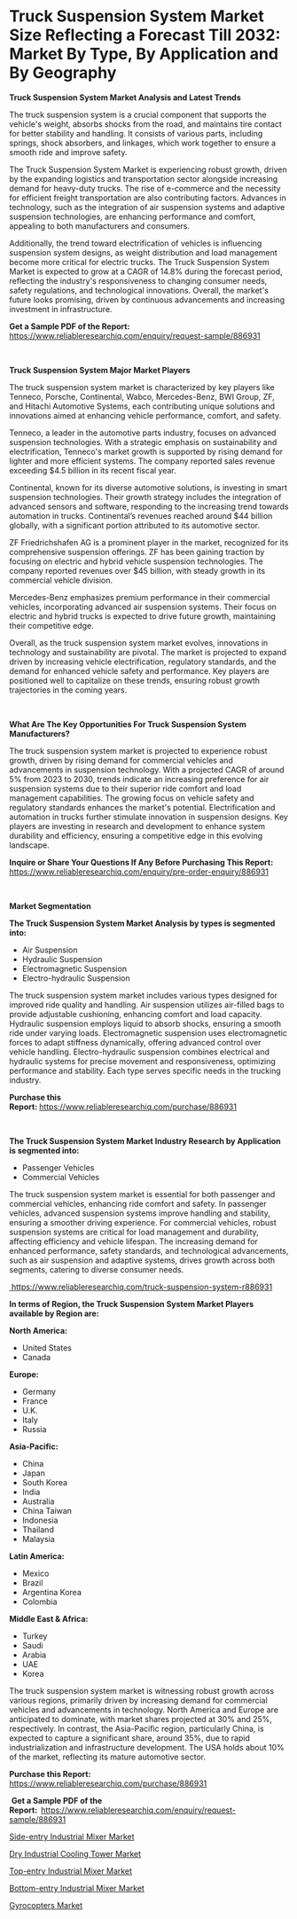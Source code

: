 <p><h1>Truck Suspension System Market Size Reflecting a Forecast Till 2032: Market By Type, By Application and By Geography</h1></p><p><strong>Truck Suspension System Market Analysis and Latest Trends</strong></p>
<p><p>The truck suspension system is a crucial component that supports the vehicle's weight, absorbs shocks from the road, and maintains tire contact for better stability and handling. It consists of various parts, including springs, shock absorbers, and linkages, which work together to ensure a smooth ride and improve safety. </p><p>The Truck Suspension System Market is experiencing robust growth, driven by the expanding logistics and transportation sector alongside increasing demand for heavy-duty trucks. The rise of e-commerce and the necessity for efficient freight transportation are also contributing factors. Advances in technology, such as the integration of air suspension systems and adaptive suspension technologies, are enhancing performance and comfort, appealing to both manufacturers and consumers.</p><p>Additionally, the trend toward electrification of vehicles is influencing suspension system designs, as weight distribution and load management become more critical for electric trucks. The Truck Suspension System Market is expected to grow at a CAGR of 14.8% during the forecast period, reflecting the industry's responsiveness to changing consumer needs, safety regulations, and technological innovations. Overall, the market's future looks promising, driven by continuous advancements and increasing investment in infrastructure.</p></p>
<p><strong>Get a Sample PDF of the Report:&nbsp;</strong> <a href="https://www.reliableresearchiq.com/enquiry/request-sample/886931?utm_campaign=3370&utm_medium=2&utm_source=Github&utm_content=ia&utm_term=30032025&utm_id=truck-suspension-system">https://www.reliableresearchiq.com/enquiry/request-sample/886931</a></p>
<p>&nbsp;</p>
<p><strong>Truck Suspension System Major Market Players</strong></p>
<p><p>The truck suspension system market is characterized by key players like Tenneco, Porsche, Continental, Wabco, Mercedes-Benz, BWI Group, ZF, and Hitachi Automotive Systems, each contributing unique solutions and innovations aimed at enhancing vehicle performance, comfort, and safety.</p><p>Tenneco, a leader in the automotive parts industry, focuses on advanced suspension technologies. With a strategic emphasis on sustainability and electrification, Tenneco's market growth is supported by rising demand for lighter and more efficient systems. The company reported sales revenue exceeding $4.5 billion in its recent fiscal year.</p><p>Continental, known for its diverse automotive solutions, is investing in smart suspension technologies. Their growth strategy includes the integration of advanced sensors and software, responding to the increasing trend towards automation in trucks. Continental’s revenues reached around $44 billion globally, with a significant portion attributed to its automotive sector.</p><p>ZF Friedrichshafen AG is a prominent player in the market, recognized for its comprehensive suspension offerings. ZF has been gaining traction by focusing on electric and hybrid vehicle suspension technologies. The company reported revenues over $45 billion, with steady growth in its commercial vehicle division.</p><p>Mercedes-Benz emphasizes premium performance in their commercial vehicles, incorporating advanced air suspension systems. Their focus on electric and hybrid trucks is expected to drive future growth, maintaining their competitive edge. </p><p>Overall, as the truck suspension system market evolves, innovations in technology and sustainability are pivotal. The market is projected to expand driven by increasing vehicle electrification, regulatory standards, and the demand for enhanced vehicle safety and performance. Key players are positioned well to capitalize on these trends, ensuring robust growth trajectories in the coming years.</p></p>
<p>&nbsp;</p>
<p><strong>What Are The Key Opportunities For Truck Suspension System Manufacturers?</strong></p>
<p><p>The truck suspension system market is projected to experience robust growth, driven by rising demand for commercial vehicles and advancements in suspension technology. With a projected CAGR of around 5% from 2023 to 2030, trends indicate an increasing preference for air suspension systems due to their superior ride comfort and load management capabilities. The growing focus on vehicle safety and regulatory standards enhances the market's potential. Electrification and automation in trucks further stimulate innovation in suspension designs. Key players are investing in research and development to enhance system durability and efficiency, ensuring a competitive edge in this evolving landscape.</p></p>
<p><strong>Inquire or Share Your Questions If Any Before Purchasing This Report:</strong> <a href="https://www.reliableresearchiq.com/enquiry/pre-order-enquiry/886931?utm_campaign=3370&utm_medium=2&utm_source=Github&utm_content=ia&utm_term=30032025&utm_id=truck-suspension-system">https://www.reliableresearchiq.com/enquiry/pre-order-enquiry/886931</a></p>
<p>&nbsp;</p>
<p><strong>Market Segmentation</strong></p>
<p><strong>The Truck Suspension System Market Analysis by types is segmented into:</strong></p>
<p><ul><li>Air Suspension</li><li>Hydraulic Suspension</li><li>Electromagnetic Suspension</li><li>Electro-hydraulic Suspension</li></ul></p>
<p><p>The truck suspension system market includes various types designed for improved ride quality and handling. Air suspension utilizes air-filled bags to provide adjustable cushioning, enhancing comfort and load capacity. Hydraulic suspension employs liquid to absorb shocks, ensuring a smooth ride under varying loads. Electromagnetic suspension uses electromagnetic forces to adapt stiffness dynamically, offering advanced control over vehicle handling. Electro-hydraulic suspension combines electrical and hydraulic systems for precise movement and responsiveness, optimizing performance and stability. Each type serves specific needs in the trucking industry.</p></p>
<p><strong>Purchase this Report:&nbsp;</strong><a href="https://www.reliableresearchiq.com/purchase/886931?utm_campaign=3370&utm_medium=2&utm_source=Github&utm_content=ia&utm_term=30032025&utm_id=truck-suspension-system">https://www.reliableresearchiq.com/purchase/886931</a></p>
<p>&nbsp;</p>
<p><strong>The Truck Suspension System Market Industry Research by Application is segmented into:</strong></p>
<p><ul><li>Passenger Vehicles</li><li>Commercial Vehicles</li></ul></p>
<p><p>The truck suspension system market is essential for both passenger and commercial vehicles, enhancing ride comfort and safety. In passenger vehicles, advanced suspension systems improve handling and stability, ensuring a smoother driving experience. For commercial vehicles, robust suspension systems are critical for load management and durability, affecting efficiency and vehicle lifespan. The increasing demand for enhanced performance, safety standards, and technological advancements, such as air suspension and adaptive systems, drives growth across both segments, catering to diverse consumer needs.</p></p>
<p><a href="https://www.reliableresearchiq.com/truck-suspension-system-r886931?utm_campaign=3370&utm_medium=2&utm_source=Github&utm_content=ia&utm_term=30032025&utm_id=truck-suspension-system">&nbsp;https://www.reliableresearchiq.com/truck-suspension-system-r886931</a></p>
<p><strong>In terms of Region, the Truck Suspension System Market Players available by Region are:</strong></p>
<p>
    <p> <strong> North America: </strong>
        <ul>
            <li>United States</li>
            <li>Canada</li>
        </ul>
        </p> 
    <p> <strong> Europe: </strong>
        <ul>
            <li>Germany</li>
            <li>France</li>
            <li>U.K.</li>
            <li>Italy</li>
            <li>Russia</li>
        </ul>
        </p> 
    <p> <strong> Asia-Pacific: </strong>
        <ul>
            <li>China</li>
            <li>Japan</li>
            <li>South Korea</li>
            <li>India</li>
            <li>Australia</li>
            <li>China Taiwan</li>
            <li>Indonesia</li>
            <li>Thailand</li>
            <li>Malaysia</li>
        </ul>
        </p> 
    <p> <strong> Latin America: </strong>
        <ul>
            <li>Mexico</li>
            <li>Brazil</li>
            <li>Argentina Korea</li>
            <li>Colombia</li>
        </ul>
        </p> 
    <p> <strong> Middle East & Africa: </strong>
        <ul>
            <li>Turkey</li>
            <li>Saudi</li>
            <li>Arabia</li>
            <li>UAE</li>
            <li>Korea</li>
        </ul>
    </p>
    </p>
<p><p>The truck suspension system market is witnessing robust growth across various regions, primarily driven by increasing demand for commercial vehicles and advancements in technology. North America and Europe are anticipated to dominate, with market shares projected at 30% and 25%, respectively. In contrast, the Asia-Pacific region, particularly China, is expected to capture a significant share, around 35%, due to rapid industrialization and infrastructure development. The USA holds about 10% of the market, reflecting its mature automotive sector.</p></p>
<p><strong>Purchase this Report: </strong><a href="https://www.reliableresearchiq.com/purchase/886931?utm_campaign=3370&utm_medium=2&utm_source=Github&utm_content=ia&utm_term=30032025&utm_id=truck-suspension-system">https://www.reliableresearchiq.com/purchase/886931</a></p>
<p>&nbsp;<strong>Get a Sample PDF of the Report:&nbsp;&nbsp;</strong><a href="https://www.reliableresearchiq.com/enquiry/request-sample/886931?utm_campaign=3370&utm_medium=2&utm_source=Github&utm_content=ia&utm_term=30032025&utm_id=truck-suspension-system">https://www.reliableresearchiq.com/enquiry/request-sample/886931</a></p>
<p><strong></strong></p>
<p><p><a href="https://www.linkedin.com/pulse/detailed-analysis-side-entry-industrial-mixer-market-decision-making-ore4e?utm_campaign=3370&utm_medium=2&utm_source=Github&utm_content=ia&utm_term=30032025&utm_id=truck-suspension-system">Side-entry Industrial Mixer Market</a></p><p><a href="https://www.linkedin.com/pulse/driving-forces-behind-dry-industrial-cooling-tower-market-expansion-t74qe?utm_campaign=3370&utm_medium=2&utm_source=Github&utm_content=ia&utm_term=30032025&utm_id=truck-suspension-system">Dry Industrial Cooling Tower Market</a></p><p><a href="https://www.linkedin.com/pulse/global-top-entry-industrial-mixer-market-forecast-2025--gvs2e?utm_campaign=3370&utm_medium=2&utm_source=Github&utm_content=ia&utm_term=30032025&utm_id=truck-suspension-system">Top-entry Industrial Mixer Market</a></p><p><a href="https://www.linkedin.com/pulse/bottom-entry-industrial-mixer-market-size-demand-supply-e4r8e?utm_campaign=3370&utm_medium=2&utm_source=Github&utm_content=ia&utm_term=30032025&utm_id=truck-suspension-system">Bottom-entry Industrial Mixer Market</a></p><p><a href="https://github.com/prantoblouin/Market-Research-Report-List-1/blob/main/gyrocopters-market.md?utm_campaign=3370&utm_medium=2&utm_source=Github&utm_content=ia&utm_term=30032025&utm_id=truck-suspension-system">Gyrocopters Market</a></p></p>